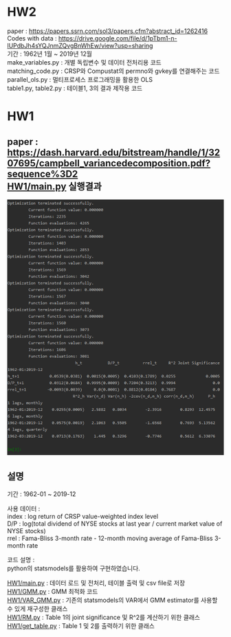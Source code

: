 HW2
================
paper : https://papers.ssrn.com/sol3/papers.cfm?abstract_id=1262416  
Codes with data : https://drive.google.com/file/d/1pTbm1-n-lUPdbJh4sYQJnmZQvgBnWhEw/view?usp=sharing  
기간 : 1962년 1월 ~ 2019년 12월  
make_variables.py : 개별 독립변수 및 데이터 전처리용 코드  
matching_code.py : CRSP와 Compustat의 permno와 gvkey를 연결해주는 코드  
parallel_ols.py : 멀티프로세스 프로그래밍을 활용한 OLS  
table1.py, table2.py : 테이블1, 3의 결과 제작용 코드  
  
  
HW1
================
paper : https://dash.harvard.edu/bitstream/handle/1/3207695/campbell_variancedecomposition.pdf?sequence%3D2  
[HW1/main.py](https://github.com/quant-son/EAP-2020/blob/master/HW1/main.py) 실행결과
---------------------------------------------------------------------------------------
![table](./HW1/example.PNG)  
  

설명
---------------
기간 : 1962-01 ~ 2019-12  
  
사용 데이터 :  
index : log return of CRSP value-weighted index level  
D/P : log(total dividend of NYSE stocks at last year / current market value of NYSE stocks)  
rrel : Fama-Bliss 3-month rate - 12-month moving average of Fama-Bliss 3-month rate  
  
코드 설명 :  
python의 statsmodels를 활용하여 구현하였습니다.  
  
[HW1/main.py](https://github.com/quant-son/EAP-2020/blob/master/HW1/main.py) : 데이터 로드 및 전처리, 테이블 출력 및 csv file로 저장  
[HW1/GMM.py](https://github.com/quant-son/EAP-2020/blob/master/HW1/GMM.py) : GMM 최적화 코드  
[HW1/VAR_GMM.py](https://github.com/quant-son/EAP-2020/blob/master/HW1/VAR_GMM.py) : 기존의 statsmodels의 VAR에서 GMM estimator를 사용할 수 있게 재구성한 클래스  
[HW1/RM.py](https://github.com/quant-son/EAP-2020/blob/master/HW1/RM.py) : Table 1의 joint significance 및 R^2를 계산하기 위한 클래스  
[HW1/get_table.py](https://github.com/quant-son/EAP-2020/blob/master/HW1/get_table.py) : Table 1 및 2를 출력하기 위한 클래스  
  

